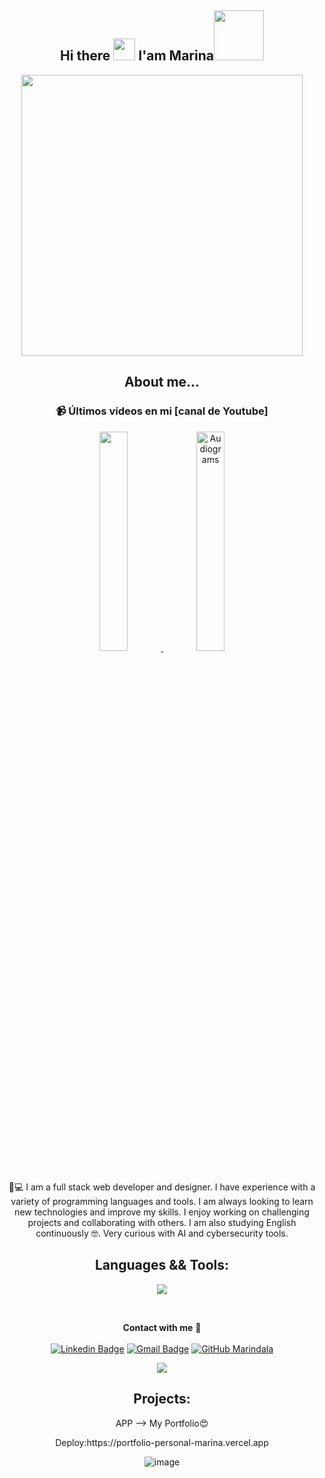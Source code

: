 

<h2 align="center">Hi there </b><img src="https://media.giphy.com/media/hvRJCLFzcasrR4ia7z/giphy.gif" width="35"> I'am Marina<img src="https://media.tenor.com/rrwORDyr8TsAAAAM/mdr.gif" width="80"></h2>
   
      
   <div align="center">
   <img 
   align="center" width="450" src =https://github.com/Marindala/Marindala/assets/95050756/1ac9e4d9-5fee-4684-98aa-9f1536761878)

 </div>
   

      
      
     
   
   

   
  

   <div align="center">

## <p>  About me...</p>

 ### 📹 Últimos vídeos en mi [canal de Youtube]
 <a href='https://www.youtube.com/watch?v=5E0g68oYv9A&t=32s' target='_blank'>
  <img width='30%' src='https://github.com/Marindala/Marindala/assets/95050756/cb208003-fe08-4c39-901a-1ced646dff49 alt=' Aprender' />
</a>
<a href='https://www.youtube.com/watch?v=KAaYoLRCK2s' target='_blank'>
  <img width='30%' src=https://github.com/Marindala/Marindala/assets/95050756/73a5ae88-26ca-40ee-9906-79f87abb3d25
 alt='Audiograms' />
</a>

##
  
	 
  📲💻 I am a full stack web developer and designer. I have experience with a variety of programming languages ​​and tools. I am always looking to learn new technologies and improve my skills. I enjoy working on challenging projects and collaborating with others. I am also studying English continuously 🤓. Very curious with AI and cybersecurity tools.
  
   
## Languages && Tools:

 <p align="center" p=13>
  <a href="https://skillicons.dev" style="text-decoration: none;">
    <img src="https://skillicons.dev/icons?i=js,ts,java,html,css,react,nextjs,vite,redux,express,sequelize,angular,mongodb,postgres,nodejs,mysql,spring,docker,figma,bootstrap,photoshop,ai,git,github,supabase,firebase&perline=13" />
  </a>
</p>


<p align="center" width="300" dir="auto">














	


 







<br />	

**Contact with me** 📝 </br></br>
[![Linkedin Badge](https://img.shields.io/badge/-LinkedIn-blue?style=flat-square&logo=Linkedin&logoColor=white&link=https://www.linkedin.com/in/marina~lopez/)](https://www.linkedin.com/in/marina~lopez/) 
[![Gmail Badge](https://img.shields.io/badge/-Gmail-c14438?style=flat-square&logo=Gmail&logoColor=white&link=mailto:marinalopezka@gmail.com)](mailto:marinalopezka@gmail.com)
[![GitHub Marindala](https://img.shields.io/github/followers/Marindala?label=follow&style=social)](https://https://github.com/Marindala)
<br />

![](https://github-readme-streak-stats.herokuapp.com/?user=marindala&theme=default&hide_border=false)<br/>






## Projects:

<p> APP --> My Portfolio😍</p>
<p>Deploy:</code>https://portfolio-personal-marina.vercel.app</p>

![image](https://github.com/Marindala/Marindala/assets/95050756/e83524cc-41dd-45e0-8076-7fdf9c8f886d)






  
  

  
   
  



</div>
